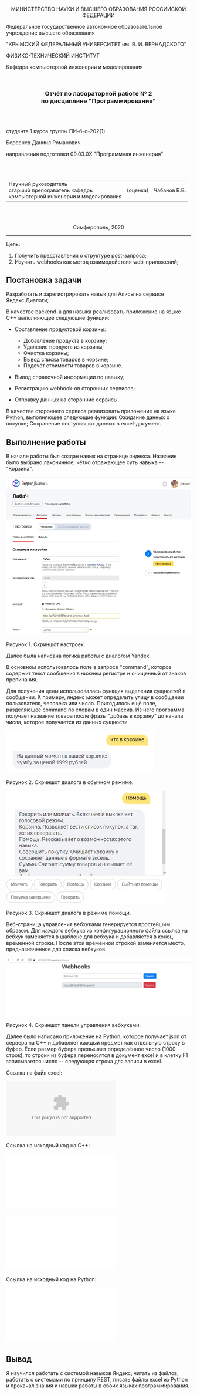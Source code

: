 
<p align="center">МИНИСТЕРСТВО НАУКИ  И ВЫСШЕГО ОБРАЗОВАНИЯ РОССИЙСКОЙ ФЕДЕРАЦИИ<br>

Федеральное государственное автономное образовательное учреждение высшего образования<br>

"КРЫМСКИЙ ФЕДЕРАЛЬНЫЙ УНИВЕРСИТЕТ им. В. И. ВЕРНАДСКОГО"<br>

ФИЗИКО-ТЕХНИЧЕСКИЙ ИНСТИТУТ<br>

Кафедра компьютерной инженерии и моделирования</p>

<br>

<h3 align="center">Отчёт по лабораторной работе № 2<br> по дисциплине "Программирование"</h3>

<br><br>

<p>студента 1 курса группы ПИ-б-о-202(1)<br>

Берсенев Даниил Романович<br>

направления подготовки 09.03.0X "Программная инженерия"</p>

<br><br>

<table>

<tr><td>Научный руководитель<br> старший преподаватель кафедры<br> компьютерной инженерии и моделирования</td>

<td>(оценка)</td>

<td>Чабанов В.В.</td>

</tr>

</table>

<br><br>

<p align="center">Симферополь, 2020</p>

<hr>

Цель:

1. Получить представления о структуре post-запроса;
2. Изучить webhooks как метод взаимодействия web-приложений;

## Постановка задачи

Разработать и зарегистрировать навык для Алисы на сервисе Яндекс.Диалоги;

В качестве backend-a для навыка реализовать приложение на языке С++ выполняющее следующие функции:

- Составление продуктовой корзины:
    - Добавление продукта в корзину;
    - Удаление продукта из корзины;
    - Очистка корзины;
    - Вывод списка товаров в корзине;
    - Подсчёт стоимости товаров в корзине.

- Вывод справочной информации по навыку;

- Регистрацию webhook-ов сторонних сервисов;

- Отправку данных на сторонние сервисы. 

В качестве стороннего сервиса реализовать приложение на языке Python, выполняющее следующие функции:
    Ожидание данных о покупке;
    Сохранение поступивших данных в excel-документ.

## Выполнение работы

В начале работы был создан навык на странице яндекса. Название было выбрано лаконичное, чётко отражающее суть навыка -- "Корзина".

![](C++/Pic/Labach.jpg)

Рисунок 1. Скриншот настроек.

Далее была написана логика работы с диалогом Yandex.

В основном использовалось поле в запросе "command", которое содержит текст сообщения в нижнем регистре и очищенный от знаков препинания.

Для получения цены использовалась функция выделения сущностей в сообщении. К примеру, яндекс может определить улицу в сообщении пользователя, человека или число.
Пригодилось ещё поле, разделяющее command по словам в один массив. Из него программа получает название товара после фразы "добавь в корзину" до начала числа,
которое получается из данных сущности.

![](C++/Pic/can.jpg)

Рисунок 2. Скриншот диалога в обычном режиме.

![](C++/Pic/help.jpg)

Рисунок 3. Скриншот диалога в режиме помощи.

Веб-страница управления вебхуками генерируется простейшим образом. Для каждого вебхука из конфигурационного файла ссылка на вебхук заменяется 
в шаблоне для вебхука и добавляется в конец временной строки. После этой временной строкой заменяется место, предназначенное для списка вебхуков.

![](C++/Pic/weeebs.jpg)

Рисунок 4. Скриншот панели управления вебхуками.

Далее было написано приложение на Python, которое получает json от сервера на C++ и добавляет каждый предмет как отдельную строку в буфер.
Если размер буфера превышает определённое число (1000 строк), то строки из буфера переносятся в документ excel и в клетку F1 записывается число --
следующая строка для записи в excel.

Ссылка на файл excel:

![data.xlsx](Python/data.xlsx)

Ссылка на исходный код на C++:

![webhooks](C++/webhooks.cpp)

![Alica](C++/yandex.cpp)

Ссылка на исходный код на Python:

![code.py](Python/code.py)

## Вывод

Я научился работать с системой навыков Яндекс, читать из файлов, работать с системами по принципу REST, писать файлы excel из Python и прокачал знания и навыки
работы в обоих языках программирования.

